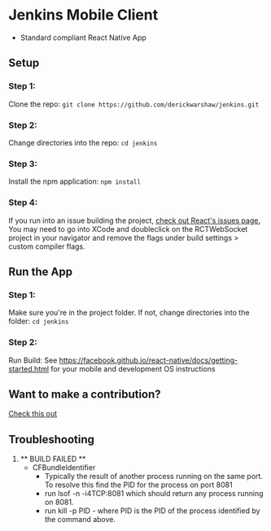 #  Jenkins Mobile Client


* Standard compliant React Native App

## Setup

### Step 1:
Clone the repo:
`git clone https://github.com/derickwarshaw/jenkins.git`

### Step 2:
Change directories into the repo:
`cd jenkins`

### Step 3:
Install the npm application:
`npm install`

### Step 4:
If you run into an issue building the project, [check out React's issues page.](https://github.com/facebook/react-native/issues/8584)
You may need to go into XCode and doubleclick on the RCTWebSocket project in your navigator and remove the flags under build settings > custom compiler flags.


## Run the App

### Step 1:
Make sure you're in the project folder. If not, change directories into the folder:
`cd jenkins`

### Step 2:
Run Build:
  See https://facebook.github.io/react-native/docs/getting-started.html for your mobile and development OS instructions

## Want to make a contribution?
[Check this out](https://github.com/derickwarshaw/jenkins/blob/master/CONTRIBUTING.md)

## Troubleshooting
1. ** BUILD FAILED **
    * CFBundleIdentifier
        * Typically the result of another process running on the same port. To resolve this find the PID for the process on port 8081
        * run lsof -n -i4TCP:8081 which should return any process running on 8081.
        * run kill -p PID - where PID is the PID of the process identified by the command above.

